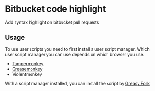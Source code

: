 # Bitbucket code highlight

Add syntax highlight on bitbucket pull requests

## Usage

To use user scripts you need to first install a user script manager. Which user script manager you can use depends on which browser you use.

- [Tampermonkey](https://github.com/Tampermonkey/tampermonkey)
- [Greasemonkey](https://github.com/greasemonkey/greasemonkey)
- [Violentmonkey](https://github.com/violentmonkey/violentmonkey)

With a script manager installed, you can install the script by [Greasy Fork](https://greasyfork.org/en/scripts/407080-bitbucket-code-highlight)
